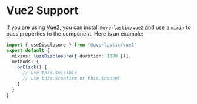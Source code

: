 # Vue2 Support

If you are using Vue2, you can install `@overlastic/vue2` and use a `mixin` to pass properties to the component. Here is an example:

```ts
import { useDisclosure } from '@overlastic/vue2'
export default {
  mixins: [useDisclosure({ duration: 1000 })],
  methods: {
    onClick() {
      // use this.$visible
      // use this.$confirm or this.$cancel
    }
  }
}
```
